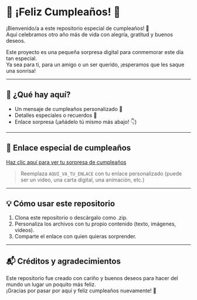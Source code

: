 # 🎉 ¡Feliz Cumpleaños! 🎂

¡Bienvenido/a a este repositorio especial de cumpleaños! 🥳  
Aquí celebramos otro año más de vida con alegría, gratitud y buenos deseos.

Este proyecto es una pequeña sorpresa digital para conmemorar este día tan especial.  
Ya sea para ti, para un amigo o un ser querido, ¡esperamos que les saque una sonrisa!

---

## 🎈 ¿Qué hay aquí?

- Un mensaje de cumpleaños personalizado 🎁  
- Detalles especiales o recuerdos 🧸  
- Enlace sorpresa (¡añádelo tú mismo más abajo! 👇)

---

## 🔗 Enlace especial de cumpleaños

[Haz clic aquí para ver tu sorpresa de cumpleaños](https://kamijiro.github.io/cumpleKami/)

> Reemplaza `AQUI_VA_TU_ENLACE` con tu enlace personalizado (puede ser un video, una carta digital, una animación, etc.)

---

## 💡 Cómo usar este repositorio

1. Clona este repositorio o descárgalo como .zip.
2. Personaliza los archivos con tu propio contenido (texto, imágenes, videos).
3. Comparte el enlace con quien quieras sorprender.

---

## 📬 Créditos y agradecimientos

Este repositorio fue creado con cariño y buenos deseos para hacer del mundo un lugar un poquito más feliz.  
¡Gracias por pasar por aquí y feliz cumpleaños nuevamente! 🎊
